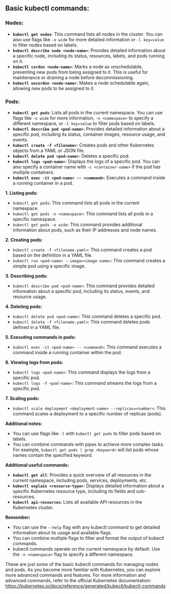 

## Basic kubectl commands:

### Nodes:

* **`kubectl get nodes`**: This command lists all nodes in the cluster. You can also use flags like `-o wide` for more detailed information or `-l key=value` to filter nodes based on labels.
* **`kubectl describe node <node-name>`**: Provides detailed information about a specific node, including its status, resources, labels, and pods running on it.
* **`kubectl cordon <node-name>`**: Marks a node as unschedulable, preventing new pods from being assigned to it. This is useful for maintenance or draining a node before decommissioning.
* **`kubectl uncordon <node-name>`**: Makes a node schedulable again, allowing new pods to be assigned to it.

### Pods:

* **`kubectl get pods`**: Lists all pods in the current namespace. You can use flags like `-o wide` for more information, `-n <namespace>` to specify a different namespace, or `-l key=value` to filter pods based on labels.
* **`kubectl describe pod <pod-name>`**: Provides detailed information about a specific pod, including its status, container images, resource usage, and events.
* **`kubectl create -f <filename>`**: Creates pods and other Kubernetes objects from a YAML or JSON file.
* **`kubectl delete pod <pod-name>`**: Deletes a specific pod.
* **`kubectl logs <pod-name>`**: Displays the logs of a specific pod. You can also specify a container name with `-c <container-name>` if the pod has multiple containers.
* **`kubectl exec -it <pod-name> -- <command>`**: Executes a command inside a running container in a pod.

**1. Listing pods:**

* `kubectl get pods`: This command lists all pods in the current namespace.
* `kubectl get pods -n <namespace>`: This command lists all pods in a specific namespace.
* `kubectl get pods -o wide`: This command provides additional information about pods, such as their IP addresses and node names.

**2. Creating pods:**

* `kubectl create -f <filename.yaml>`: This command creates a pod based on the definition in a YAML file.
* `kubectl run <pod-name> --image=<image-name>`: This command creates a simple pod using a specific image.

**3. Describing pods:**

* `kubectl describe pod <pod-name>`: This command provides detailed information about a specific pod, including its status, events, and resource usage.

**4. Deleting pods:**

* `kubectl delete pod <pod-name>`: This command deletes a specific pod.
* `kubectl delete -f <filename.yaml>`: This command deletes pods defined in a YAML file.

**5. Executing commands in pods:**

* `kubectl exec -it <pod-name> -- <command>`: This command executes a command inside a running container within the pod.

**6. Viewing logs from pods:**

* `kubectl logs <pod-name>`: This command displays the logs from a specific pod.
* `kubectl logs -f <pod-name>`: This command streams the logs from a specific pod.

**7. Scaling pods:**

* `kubectl scale deployment <deployment-name> --replicas=<number>`: This command scales a deployment to a specific number of replicas (pods).

**Additional notes:**

* You can use flags like `-l` with `kubectl get pods` to filter pods based on labels.
* You can combine commands with pipes to achieve more complex tasks. For example, `kubectl get pods | grep <keyword>` will list pods whose names contain the specified keyword.


**Additional useful commands:**

* **`kubectl get all`**: Provides a quick overview of all resources in the current namespace, including pods, services, deployments, etc.
* **`kubectl explain <resource-type>`**: Displays detailed information about a specific Kubernetes resource type, including its fields and sub-resources.
* **`kubectl api-resources`**: Lists all available API resources in the Kubernetes cluster.

**Remember:**

* You can use the `--help` flag with any kubectl command to get detailed information about its usage and available flags.
* You can combine multiple flags to filter and format the output of kubectl commands.
* kubectl commands operate on the current namespace by default. Use the `-n <namespace>` flag to specify a different namespace.

These are just some of the basic kubectl commands for managing nodes and pods. As you become more familiar with Kubernetes, you can explore more advanced commands and features. For more information and advanced commands, refer to the official Kubernetes documentation: https://kubernetes.io/docs/reference/generated/kubectl/kubectl-commands

